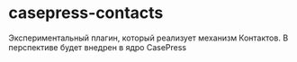 # casepress-contacts
Экспериментальный плагин, который реализует механизм Контактов. В перспективе будет внедрен в ядро CasePress
